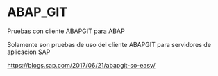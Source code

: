 # ABAP_GIT
Pruebas con cliente ABAPGIT  para ABAP

Solamente son pruebas de uso del cliente ABAPGIT para servidores de aplicacion SAP

https://blogs.sap.com/2017/06/21/abapgit-so-easy/

